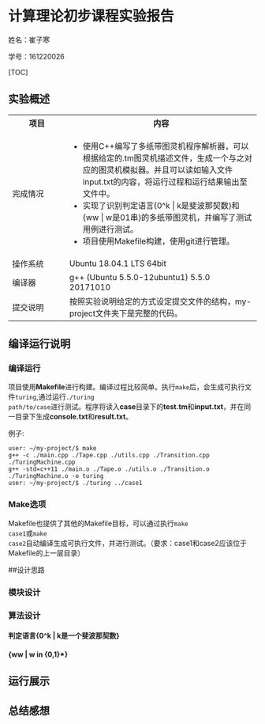 # 计算理论初步课程实验报告

姓名：崔子寒

学号：161220026

[TOC]

## 实验概述

<table>
  <tr>
    <th>项目</th>
  	<th>内容</th>
  </tr>
  <tr>
    <td width="100px">完成情况</td>
    <td> <ul>
      <li>使用C++编写了多纸带图灵机程序解析器，可以根据给定的.tm图灵机描述文件，生成一个与之对应的图灵机模拟器。并且可以读如输入文件input.txt的内容，将运行过程和运行结果输出至文件中。</li><li>实现了识别判定语言{0^k | k是斐波那契数}和{ww | w是01串}的多纸带图灵机，并编写了测试用例进行测试。</li> <li>项目使用Makefile构建，使用git进行管理。</li>
      </ul></td>
  </tr>
  <tr>
    <td>操作系统</td>
    <td>Ubuntu 18.04.1 LTS 64bit</td>
  </tr>
  <tr>
    <td>编译器</td>
    <td>g++ (Ubuntu 5.5.0-12ubuntu1) 5.5.0 20171010</td>
  </tr>
  <tr>
    <td>提交说明</td>
    <td>按照实验说明给定的方式设定提交文件的结构，my-project文件夹下是完整的代码。
    </td>
  </tr></table>

## 编译运行说明

### 编译运行

项目使用**Makefile**进行构建。编译过程比较简单。执行<code>make</code>后，会生成可执行文件<code>turing</code>,通过运行<code>./turing path/to/case</code>进行测试。程序将读入**case**目录下的**test.tm**和**input.txt**，并在同一目录下生成**console.txt**和**result.txt**。

例子:

``` shell
user: ~/my-project/$ make
g++ -c ./main.cpp ./Tape.cpp ./utils.cpp ./Transition.cpp ./TuringMachine.cpp 
g++ -std=c++11 ./main.o ./Tape.o ./utils.o ./Transition.o ./TuringMachine.o -o turing
user: ~/my-project/$ ./turing ../case1

```

### Make选项

Makefile也提供了其他的Makefile目标，可以通过执行<code>make case1</code>或<code>make case2</code>自动编译生成可执行文件，并进行测试。（要求：case1和case2应该位于Makefile的上一层目录）

##设计思路

### 模块设计



### 算法设计

#### 判定语言{0^k | k是一个斐波那契数}

#### {ww | w in {0,1}*}



## 运行展示

## 总结感想





